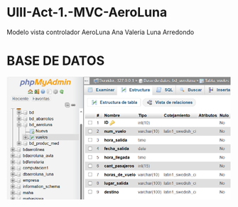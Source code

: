 # UIII-Act-1.-MVC-AeroLuna
Modelo vista controlador AeroLuna Ana Valeria Luna Arredondo

# BASE DE DATOS

![Base de datos](https://github.com/AnaValeriaLunaArredondo1507/UIII-Act-1.-MVC-AeroLuna/blob/main/BDMYSQL.png)
